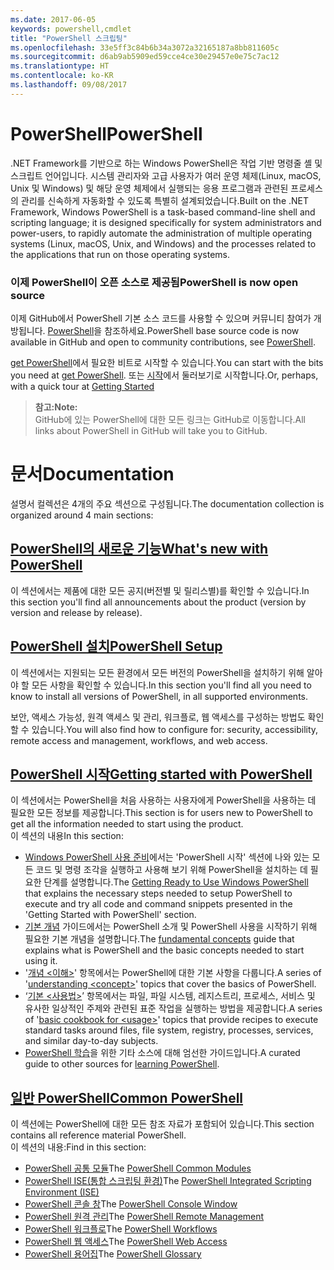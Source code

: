 ```yaml
---
ms.date: 2017-06-05
keywords: powershell,cmdlet
title: "PowerShell 스크립팅"
ms.openlocfilehash: 33e5ff3c84b6b34a3072a32165187a8bb811605c
ms.sourcegitcommit: d6ab9ab5909ed59cce4ce30e29457e0e75c7ac12
ms.translationtype: HT
ms.contentlocale: ko-KR
ms.lasthandoff: 09/08/2017
---
```

# <a name="powershell"></a><span data-ttu-id="d9baa-103">PowerShell</span><span class="sxs-lookup"><span data-stu-id="d9baa-103">PowerShell</span></span>

<span data-ttu-id="d9baa-104">.NET Framework를 기반으로 하는 Windows PowerShell은 작업 기반 명령줄 셸 및 스크립트 언어입니다. 시스템 관리자와 고급 사용자가 여러 운영 체제(Linux, macOS, Unix 및 Windows) 및 해당 운영 체제에서 실행되는 응용 프로그램과 관련된 프로세스의 관리를 신속하게 자동화할 수 있도록 특별히 설계되었습니다.</span><span class="sxs-lookup"><span data-stu-id="d9baa-104">Built on the .NET Framework, Windows PowerShell is a task-based command-line shell and scripting language; it is designed specifically for system administrators and power-users, to rapidly automate the administration of multiple operating systems (Linux, macOS, Unix, and Windows) and the processes related to the applications that run on those operating systems.</span></span>

### <a name="powershell-is-now-open-source"></a><span data-ttu-id="d9baa-105">이제 PowerShell이 오픈 소스로 제공됨</span><span class="sxs-lookup"><span data-stu-id="d9baa-105">PowerShell is now open source</span></span>

<span data-ttu-id="d9baa-106">이제 GitHub에서 PowerShell 기본 소스 코드를 사용할 수 있으며 커뮤니티 참여가 개방됩니다. [PowerShell](https://github.com/powershell/powershell)을 참조하세요.</span><span class="sxs-lookup"><span data-stu-id="d9baa-106">PowerShell base source code is now available in GitHub and open to community contributions, see [PowerShell](https://github.com/powershell/powershell).</span></span>

<span data-ttu-id="d9baa-107">[get PowerShell](https://github.com/PowerShell/PowerShell#get-powershell)에서 필요한 비트로 시작할 수 있습니다.</span><span class="sxs-lookup"><span data-stu-id="d9baa-107">You can start with the bits you need at [get PowerShell](https://github.com/PowerShell/PowerShell#get-powershell).</span></span>
<span data-ttu-id="d9baa-108">또는 [시작](https://github.com/PowerShell/PowerShell/blob/master/docs/learning-powershell)에서 둘러보기로 시작합니다.</span><span class="sxs-lookup"><span data-stu-id="d9baa-108">Or, perhaps, with a quick tour at [Getting Started](https://github.com/PowerShell/PowerShell/blob/master/docs/learning-powershell)</span></span>

> <span data-ttu-id="d9baa-109">**참고:**</span><span class="sxs-lookup"><span data-stu-id="d9baa-109">**Note:**</span></span>  
> <span data-ttu-id="d9baa-110">GitHub에 있는 PowerShell에 대한 모든 링크는 GitHub로 이동합니다.</span><span class="sxs-lookup"><span data-stu-id="d9baa-110">All links about PowerShell in GitHub will take you to GitHub.</span></span>

# <a name="documentation"></a><span data-ttu-id="d9baa-111">문서</span><span class="sxs-lookup"><span data-stu-id="d9baa-111">Documentation</span></span>

<span data-ttu-id="d9baa-112">설명서 컬렉션은 4개의 주요 섹션으로 구성됩니다.</span><span class="sxs-lookup"><span data-stu-id="d9baa-112">The documentation collection is organized around 4 main sections:</span></span>

## <a name="whats-new-with-powershellwhats-newwhat-s-new-with-powershellmd"></a>[<span data-ttu-id="d9baa-113">PowerShell의 새로운 기능</span><span class="sxs-lookup"><span data-stu-id="d9baa-113">What's new with PowerShell</span></span>](whats-new/What-s-New-With-PowerShell.md)
<span data-ttu-id="d9baa-114">이 섹션에서는 제품에 대한 모든 공지(버전별 및 릴리스별)를 확인할 수 있습니다.</span><span class="sxs-lookup"><span data-stu-id="d9baa-114">In this section you'll find all announcements about the product (version by version and release by release).</span></span>

## <a name="powershell-setupsetupsetup-referencemd"></a>[<span data-ttu-id="d9baa-115">PowerShell 설치</span><span class="sxs-lookup"><span data-stu-id="d9baa-115">PowerShell Setup</span></span>](setup/setup-reference.md)
<span data-ttu-id="d9baa-116">이 섹션에서는 지원되는 모든 환경에서 모든 버전의 PowerShell을 설치하기 위해 알아야 할 모든 사항을 확인할 수 있습니다.</span><span class="sxs-lookup"><span data-stu-id="d9baa-116">In this section you'll find all you need to know to install all versions of PowerShell, in all supported environments.</span></span>  

<span data-ttu-id="d9baa-117">보안, 액세스 가능성, 원격 액세스 및 관리, 워크플로, 웹 액세스를 구성하는 방법도 확인할 수 있습니다.</span><span class="sxs-lookup"><span data-stu-id="d9baa-117">You will also find how to configure for: security, accessibility, remote access and management, workflows, and web access.</span></span>

## <a name="getting-started-with-powershellgetting-startedgetting-started-with-windows-powershellmd"></a>[<span data-ttu-id="d9baa-118">PowerShell 시작</span><span class="sxs-lookup"><span data-stu-id="d9baa-118">Getting started with PowerShell</span></span>](getting-started/Getting-Started-with-Windows-PowerShell.md)
<span data-ttu-id="d9baa-119">이 섹션에서는 PowerShell을 처음 사용하는 사용자에게 PowerShell을 사용하는 데 필요한 모든 정보를 제공합니다.</span><span class="sxs-lookup"><span data-stu-id="d9baa-119">This section is for users new to PowerShell to get all the information needed to start using the product.</span></span>  
<span data-ttu-id="d9baa-120">이 섹션의 내용</span><span class="sxs-lookup"><span data-stu-id="d9baa-120">In this section:</span></span>
- <span data-ttu-id="d9baa-121">[Windows PowerShell 사용 준비](getting-started/Getting-Ready-to-Use-Windows-PowerShell.md)에서는 'PowerShell 시작' 섹션에 나와 있는 모든 코드 및 명령 조각을 실행하고 사용해 보기 위해 PowerShell을 설치하는 데 필요한 단계를 설명합니다.</span><span class="sxs-lookup"><span data-stu-id="d9baa-121">The [Getting Ready to Use Windows PowerShell](getting-started/Getting-Ready-to-Use-Windows-PowerShell.md) that explains the necessary steps needed to setup PowerShell to execute and try all code and command snippets presented in the 'Getting Started with PowerShell' section.</span></span>
- <span data-ttu-id="d9baa-122">[기본 개념](getting-started/fundamental-concepts.md) 가이드에서는 PowerShell 소개 및 PowerShell 사용을 시작하기 위해 필요한 기본 개념을 설명합니다.</span><span class="sxs-lookup"><span data-stu-id="d9baa-122">The [fundamental concepts](getting-started/fundamental-concepts.md) guide that explains what is PowerShell and the basic concepts needed to start using it.</span></span>
- <span data-ttu-id="d9baa-123">'[개념 &lt;이해&gt;](getting-started/understanding-concepts-reference.md)' 항목에서는 PowerShell에 대한 기본 사항을 다룹니다.</span><span class="sxs-lookup"><span data-stu-id="d9baa-123">A series of '[understanding &lt;concept&gt;](getting-started/understanding-concepts-reference.md)' topics that cover the basics of PowerShell.</span></span>
- <span data-ttu-id="d9baa-124">‘[기본 &lt;사용법&gt;](getting-started/cookbooks/basic-cookbooks-reference.md)’ 항목에서는 파일, 파일 시스템, 레지스트리, 프로세스, 서비스 및 유사한 일상적인 주제와 관련된 표준 작업을 실행하는 방법을 제공합니다.</span><span class="sxs-lookup"><span data-stu-id="d9baa-124">A series of '[basic cookbook for &lt;usage&gt;](getting-started/cookbooks/basic-cookbooks-reference.md)' topics that provide recipes to execute standard tasks around files, file system, registry, processes, services, and similar day-to-day subjects.</span></span>
- <span data-ttu-id="d9baa-125">[PowerShell 학습](getting-started/more-powershell-learning.md)을 위한 기타 소스에 대해 엄선한 가이드입니다.</span><span class="sxs-lookup"><span data-stu-id="d9baa-125">A curated guide to other sources for [learning PowerShell](getting-started/more-powershell-learning.md).</span></span>

## <a name="common-powershellcore-powershellcore-powershellmd"></a>[<span data-ttu-id="d9baa-126">일반 PowerShell</span><span class="sxs-lookup"><span data-stu-id="d9baa-126">Common PowerShell</span></span>](core-powershell/core-powershell.md)
<span data-ttu-id="d9baa-127">이 섹션에는 PowerShell에 대한 모든 참조 자료가 포함되어 있습니다.</span><span class="sxs-lookup"><span data-stu-id="d9baa-127">This section contains all reference material PowerShell.</span></span>  
<span data-ttu-id="d9baa-128">이 섹션의 내용:</span><span class="sxs-lookup"><span data-stu-id="d9baa-128">Find in this section:</span></span>
- <span data-ttu-id="d9baa-129">[PowerShell 공통 모듈](core-powershell/core-modules.md)</span><span class="sxs-lookup"><span data-stu-id="d9baa-129">The [PowerShell Common Modules](core-powershell/core-modules.md)</span></span>
- <span data-ttu-id="d9baa-130">[PowerShell ISE\(통합 스크립팅 환경\)](core-powershell/ise-guide.md)</span><span class="sxs-lookup"><span data-stu-id="d9baa-130">The [PowerShell Integrated Scripting Environment \(ISE\)](core-powershell/ise-guide.md)</span></span>
- <span data-ttu-id="d9baa-131">[PowerShell 콘솔 창](core-powershell/console-guide.md)</span><span class="sxs-lookup"><span data-stu-id="d9baa-131">The [PowerShell Console Window](core-powershell/console-guide.md)</span></span>
- <span data-ttu-id="d9baa-132">[PowerShell 원격 관리](core-powershell/Running-Remote-Commands.md)</span><span class="sxs-lookup"><span data-stu-id="d9baa-132">The [PowerShell Remote Management](core-powershell/Running-Remote-Commands.md)</span></span>
- <span data-ttu-id="d9baa-133">[PowerShell 워크플로](core-powershell/workflows-guide.md)</span><span class="sxs-lookup"><span data-stu-id="d9baa-133">The [PowerShell Workflows](core-powershell/workflows-guide.md)</span></span>
- <span data-ttu-id="d9baa-134">[PowerShell 웹 액세스](core-powershell/web-access.md)</span><span class="sxs-lookup"><span data-stu-id="d9baa-134">The [PowerShell Web Access](core-powershell/web-access.md)</span></span>
- <span data-ttu-id="d9baa-135">[PowerShell 용어집](Windows-PowerShell-Glossary.md)</span><span class="sxs-lookup"><span data-stu-id="d9baa-135">The [PowerShell Glossary](Windows-PowerShell-Glossary.md)</span></span>


